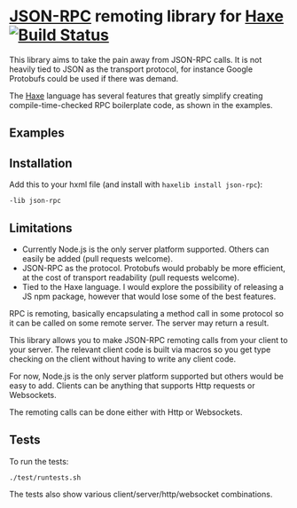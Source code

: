 [haxe]: http://http://haxe.org
[nodejs]:http://nodejs.org/
[jsonrpc]:http://www.jsonrpc.org/specification

# [JSON-RPC][jsonrpc] remoting library for [Haxe][haxe] [![Build Status](https://travis-ci.org/dionjwa/haxe-json-rpc.svg?branch=master)](https://travis-ci.org/dionjwa/haxe-json-rpc)

This library aims to take the pain away from JSON-RPC calls. It is not heavily tied to JSON as the transport protocol, for instance Google Protobufs could be used if there was demand.

The [Haxe][haxe] language has several features that greatly simplify creating compile-time-checked RPC boilerplate code, as shown in the examples.

## Examples



## Installation

Add this to your hxml file (and install with `haxelib install json-rpc`):

	-lib json-rpc


## Limitations

 - Currently Node.js is the only server platform supported. Others can easily be added (pull requests welcome).
 - JSON-RPC as the protocol. Protobufs would probably be more efficient, at the cost of transport readability (pull requests welcome).
 - Tied to the Haxe language. I would explore the possibility of releasing a JS npm package, however that would lose some of the best features.

RPC is remoting, basically encapsulating a method call in some protocol so it can be called on some remote server. The server may return a result.




This library allows you to make JSON-RPC remoting calls from your client to your server. The relevant client code is built via macros so you get type checking on the client without having to write any client code.

For now, Node.js is the only server platform supported but others would be easy to add. Clients can be anything that supports Http requests or Websockets.

The remoting calls can be done either with Http or Websockets.

## Tests

To run the tests:

	./test/runtests.sh

The tests also show various client/server/http/websocket combinations.